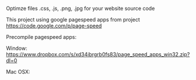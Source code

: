 Optimze files .css, .js, .png, .jpg for your website source code

This project using google pagespeed apps from project https://code.google.com/p/page-speed 

Precompile pagespeed apps:

Window: https://www.dropbox.com/s/xd34ibrgrb0fs83/page_speed_apps_win32.zip?dl=0

Mac OSX: 
